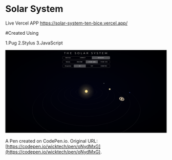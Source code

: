 # Solar System 
Live Vercel APP https://solar-system-ten-bice.vercel.app/

#Created Using 

1.Pug 
2.Stylus
3.JavaScript


<img src="/Solar System.png">

A Pen created on CodePen.io. Original URL: [https://codepen.io/wicktech/pen/oNydMxG](https://codepen.io/wicktech/pen/oNydMxG).

